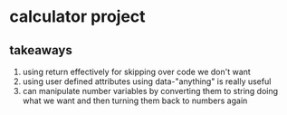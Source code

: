 # calculator project

## takeaways

1. using return effectively for skipping over code we don't want
2. using user defined attributes using data-"anything" is really useful
3. can manipulate number variables by converting them to string doing what we want and then turning them back to numbers again

